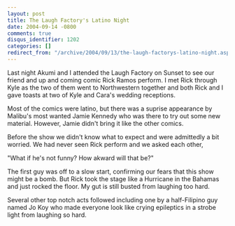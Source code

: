 ```yaml
---
layout: post
title: The Laugh Factory's Latino Night
date: 2004-09-14 -0800
comments: true
disqus_identifier: 1202
categories: []
redirect_from: "/archive/2004/09/13/the-laugh-factorys-latino-night.aspx/"
---
```


Last night Akumi and I attended the Laugh Factory on Sunset to see our
friend and up and coming comic Rick Ramos perform. I met Rick through
Kyle as the two of them went to Northwestern together and both Rick and
I gave toasts at two of Kyle and Cara's wedding receptions.

Most of the comics were latino, but there was a suprise appearance by
Malibu's most wanted Jamie Kennedy who was there to try out some new
material. However, Jamie didn't bring it like the other comics.

Before the show we didn't know what to expect and were admittedly a bit
worried. We had never seen Rick perform and we asked each other,

"What if he's not funny? How akward will that be?"

The first guy was off to a slow start, confirming our fears that this
show might be a bomb. But Rick took the stage like a Hurricane in the
Bahamas and just rocked the floor. My gut is still busted from laughing
too hard.

Several other top notch acts followed including one by a half-Filipino
guy named Jo Koy who made everyone look like crying epileptics in a
strobe light from laughing so hard.

